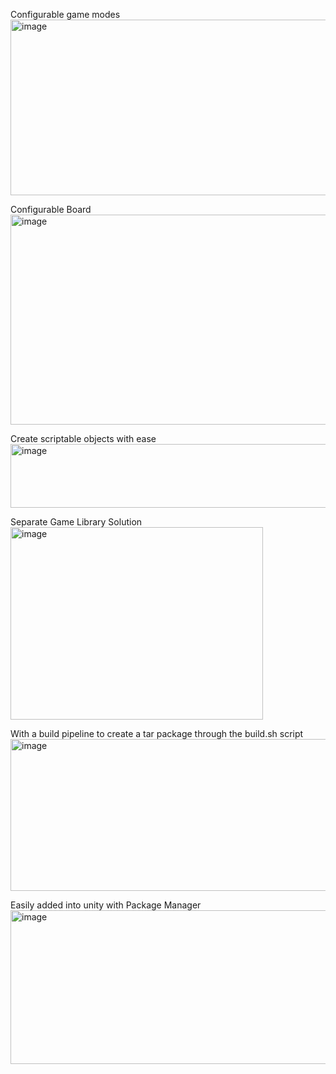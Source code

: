 Configurable game modes
<img width="734" height="281" alt="image" src="https://github.com/user-attachments/assets/3a71b67f-92db-479f-8ed2-ad0ebd623396" />

Configurable Board
<img width="730" height="336" alt="image" src="https://github.com/user-attachments/assets/455d128c-7b5d-4e67-9a3c-1ed4f0cce3d3" />

Create scriptable objects with ease
<img width="745" height="102" alt="image" src="https://github.com/user-attachments/assets/ccda9734-fc88-44cd-9726-49635266bd1d" />

Separate Game Library Solution
<img width="404" height="308" alt="image" src="https://github.com/user-attachments/assets/d4cef2ef-c128-41a1-9dc0-693c08f27e5a" />

With a build pipeline to create a tar package through the build.sh script
<img width="794" height="243" alt="image" src="https://github.com/user-attachments/assets/ef5e733a-2bd6-4f8b-9cfb-c349fbad254a" />

Easily added into unity with Package Manager
<img width="994" height="246" alt="image" src="https://github.com/user-attachments/assets/8858909e-d378-4e23-a5f7-5f48e4eff75f" />
